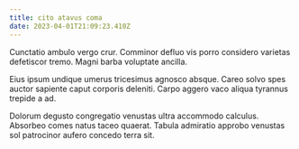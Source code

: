```yaml
---
title: cito atavus coma
date: 2023-04-01T21:09:23.410Z
---
```


Cunctatio ambulo vergo crur. Comminor defluo vis porro considero varietas defetiscor tremo. Magni barba voluptate ancilla.

Eius ipsum undique umerus tricesimus agnosco absque. Careo solvo spes auctor sapiente caput corporis deleniti. Carpo aggero vaco aliqua tyrannus trepide a ad.

Dolorum degusto congregatio venustas ultra accommodo calculus. Absorbeo comes natus taceo quaerat. Tabula admiratio approbo venustas sol patrocinor aufero concedo terra sit.